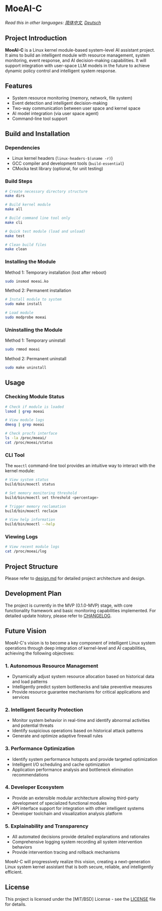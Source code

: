 # MoeAI-C

*Read this in other languages: [简体中文](../../../README.md), [Deutsch](../de/README.md)*

## Project Introduction

**MoeAI-C** is a Linux kernel module-based system-level AI assistant project. It aims to build an intelligent module with resource management, system monitoring, event response, and AI decision-making capabilities. It will support integration with user-space LLM models in the future to achieve dynamic policy control and intelligent system response.

## Features

- System resource monitoring (memory, network, file system)
- Event detection and intelligent decision-making
- Two-way communication between user space and kernel space
- AI model integration (via user space agent)
- Command-line tool support

## Build and Installation

### Dependencies

- Linux kernel headers (`linux-headers-$(uname -r)`)
- GCC compiler and development tools (`build-essential`)
- CMocka test library (optional, for unit testing)

### Build Steps

```bash
# Create necessary directory structure
make dirs

# Build kernel module
make all

# Build command line tool only
make cli

# Quick test module (load and unload)
make test

# Clean build files
make clean
```

### Installing the Module

Method 1: Temporary installation (lost after reboot)
```bash
sudo insmod moeai.ko
```

Method 2: Permanent installation
```bash
# Install module to system
sudo make install

# Load module
sudo modprobe moeai
```

### Uninstalling the Module

Method 1: Temporary uninstall
```bash
sudo rmmod moeai
```

Method 2: Permanent uninstall
```bash
sudo make uninstall
```

## Usage

### Checking Module Status

```bash
# Check if module is loaded
lsmod | grep moeai

# View module logs
dmesg | grep moeai

# Check procfs interface
ls -la /proc/moeai/
cat /proc/moeai/status
```

### CLI Tool

The `moectl` command-line tool provides an intuitive way to interact with the kernel module:

```bash
# View system status
build/bin/moectl status

# Set memory monitoring threshold
build/bin/moectl set threshold <percentage>

# Trigger memory reclamation
build/bin/moectl reclaim

# View help information
build/bin/moectl --help
```

### Viewing Logs

```bash
# View recent module logs
cat /proc/moeai/log
```

## Project Structure

Please refer to [design.md](design.md) for detailed project architecture and design.

## Development Plan

The project is currently in the MVP (0.1.0-MVP) stage, with core functionality framework and basic monitoring capabilities implemented. For detailed update history, please refer to [CHANGELOG](CHANGELOG).

## Future Vision

MoeAI-C's vision is to become a key component of intelligent Linux system operations through deep integration of kernel-level and AI capabilities, achieving the following objectives:

### 1. Autonomous Resource Management

- Dynamically adjust system resource allocation based on historical data and load patterns
- Intelligently predict system bottlenecks and take preventive measures
- Provide resource guarantee mechanisms for critical applications and services

### 2. Intelligent Security Protection

- Monitor system behavior in real-time and identify abnormal activities and potential threats
- Identify suspicious operations based on historical attack patterns
- Generate and optimize adaptive firewall rules

### 3. Performance Optimization

- Identify system performance hotspots and provide targeted optimization
- Intelligent I/O scheduling and cache optimization
- Application performance analysis and bottleneck elimination recommendations

### 4. Developer Ecosystem

- Provide an extensible modular architecture allowing third-party development of specialized functional modules
- API interface support for integration with other intelligent systems
- Developer toolchain and visualization analysis platform

### 5. Explainability and Transparency

- All automated decisions provide detailed explanations and rationales
- Comprehensive logging system recording all system intervention behaviors
- Provide intervention tracing and rollback mechanisms

MoeAI-C will progressively realize this vision, creating a next-generation Linux system kernel assistant that is both secure, reliable, and intelligently efficient.

## License

This project is licensed under the [MIT/BSD] License - see the [LICENSE](LICENSE) file for details.